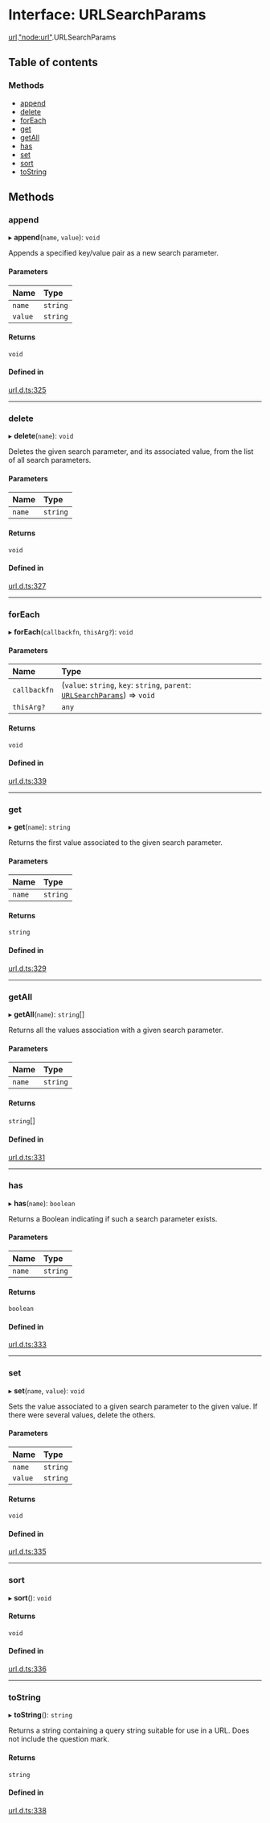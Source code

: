 # Interface: URLSearchParams

[url](../modules/url.md).["node:url"](../modules/url._node_url_.md).URLSearchParams

## Table of contents

### Methods

- [append](url._node_url_.URLSearchParams.md#append)
- [delete](url._node_url_.URLSearchParams.md#delete)
- [forEach](url._node_url_.URLSearchParams.md#foreach)
- [get](url._node_url_.URLSearchParams.md#get)
- [getAll](url._node_url_.URLSearchParams.md#getall)
- [has](url._node_url_.URLSearchParams.md#has)
- [set](url._node_url_.URLSearchParams.md#set)
- [sort](url._node_url_.URLSearchParams.md#sort)
- [toString](url._node_url_.URLSearchParams.md#tostring)

## Methods

### append

▸ **append**(`name`, `value`): `void`

Appends a specified key/value pair as a new search parameter.

#### Parameters

| Name | Type |
| :------ | :------ |
| `name` | `string` |
| `value` | `string` |

#### Returns

`void`

#### Defined in

[url.d.ts:325](https://github.com/goodcodedev/bun-types/blob/8bd1b3a/url.d.ts#L325)

___

### delete

▸ **delete**(`name`): `void`

Deletes the given search parameter, and its associated value, from the list of all search parameters.

#### Parameters

| Name | Type |
| :------ | :------ |
| `name` | `string` |

#### Returns

`void`

#### Defined in

[url.d.ts:327](https://github.com/goodcodedev/bun-types/blob/8bd1b3a/url.d.ts#L327)

___

### forEach

▸ **forEach**(`callbackfn`, `thisArg?`): `void`

#### Parameters

| Name | Type |
| :------ | :------ |
| `callbackfn` | (`value`: `string`, `key`: `string`, `parent`: [`URLSearchParams`](url._url_.URLSearchParams.md)) => `void` |
| `thisArg?` | `any` |

#### Returns

`void`

#### Defined in

[url.d.ts:339](https://github.com/goodcodedev/bun-types/blob/8bd1b3a/url.d.ts#L339)

___

### get

▸ **get**(`name`): `string`

Returns the first value associated to the given search parameter.

#### Parameters

| Name | Type |
| :------ | :------ |
| `name` | `string` |

#### Returns

`string`

#### Defined in

[url.d.ts:329](https://github.com/goodcodedev/bun-types/blob/8bd1b3a/url.d.ts#L329)

___

### getAll

▸ **getAll**(`name`): `string`[]

Returns all the values association with a given search parameter.

#### Parameters

| Name | Type |
| :------ | :------ |
| `name` | `string` |

#### Returns

`string`[]

#### Defined in

[url.d.ts:331](https://github.com/goodcodedev/bun-types/blob/8bd1b3a/url.d.ts#L331)

___

### has

▸ **has**(`name`): `boolean`

Returns a Boolean indicating if such a search parameter exists.

#### Parameters

| Name | Type |
| :------ | :------ |
| `name` | `string` |

#### Returns

`boolean`

#### Defined in

[url.d.ts:333](https://github.com/goodcodedev/bun-types/blob/8bd1b3a/url.d.ts#L333)

___

### set

▸ **set**(`name`, `value`): `void`

Sets the value associated to a given search parameter to the given value. If there were several values, delete the others.

#### Parameters

| Name | Type |
| :------ | :------ |
| `name` | `string` |
| `value` | `string` |

#### Returns

`void`

#### Defined in

[url.d.ts:335](https://github.com/goodcodedev/bun-types/blob/8bd1b3a/url.d.ts#L335)

___

### sort

▸ **sort**(): `void`

#### Returns

`void`

#### Defined in

[url.d.ts:336](https://github.com/goodcodedev/bun-types/blob/8bd1b3a/url.d.ts#L336)

___

### toString

▸ **toString**(): `string`

Returns a string containing a query string suitable for use in a URL. Does not include the question mark.

#### Returns

`string`

#### Defined in

[url.d.ts:338](https://github.com/goodcodedev/bun-types/blob/8bd1b3a/url.d.ts#L338)
